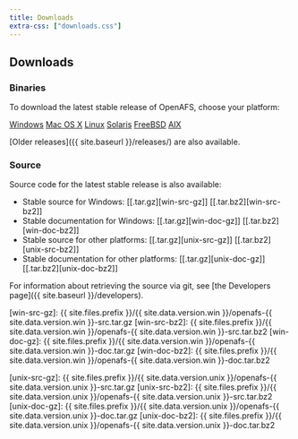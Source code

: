 ```yaml
---
title: Downloads
extra-css: ["downloads.css"]
---
```


## Downloads ##

### Binaries ###

To download the latest stable release of OpenAFS, choose your platform:

<a class="osicon windows" href="windows/">Windows</a>
<a class="osicon mac" href="mac/">Mac OS X</a>
<a class="osicon linux" href="linux/">Linux</a>
<a class="osicon solaris" href="solaris/">Solaris</a>
<a class="osicon freebsd" href="freebsd/">FreeBSD</a>
<a class="osicon aix" href="aix/">AIX</a>

[Older releases]({{ site.baseurl }}/releases/) are also available.

### Source ###

Source code for the latest stable release is also available:

* Stable source for Windows: \[[.tar.gz][win-src-gz]\] \[[.tar.bz2][win-src-bz2]\]
* Stable documentation for Windows: \[[.tar.gz][win-doc-gz]\] \[[.tar.bz2][win-doc-bz2]\]
* Stable source for other platforms: \[[.tar.gz][unix-src-gz]\] \[[.tar.bz2][unix-src-bz2]\]
* Stable documentation for other platforms: \[[.tar.gz][unix-doc-gz]\] \[[.tar.bz2][unix-doc-bz2]\]

For information about retrieving the source via git, see [the Developers
page]({{ site.baseurl }}/developers).

[win-src-gz]:  {{ site.files.prefix }}/{{ site.data.version.win }}/openafs-{{ site.data.version.win }}-src.tar.gz
[win-src-bz2]: {{ site.files.prefix }}/{{ site.data.version.win }}/openafs-{{ site.data.version.win }}-src.tar.bz2
[win-doc-gz]:  {{ site.files.prefix }}/{{ site.data.version.win }}/openafs-{{ site.data.version.win }}-doc.tar.gz
[win-doc-bz2]: {{ site.files.prefix }}/{{ site.data.version.win }}/openafs-{{ site.data.version.win }}-doc.tar.bz2

[unix-src-gz]:  {{ site.files.prefix }}/{{ site.data.version.unix }}/openafs-{{ site.data.version.unix }}-src.tar.gz
[unix-src-bz2]: {{ site.files.prefix }}/{{ site.data.version.unix }}/openafs-{{ site.data.version.unix }}-src.tar.bz2
[unix-doc-gz]:  {{ site.files.prefix }}/{{ site.data.version.unix }}/openafs-{{ site.data.version.unix }}-doc.tar.gz
[unix-doc-bz2]: {{ site.files.prefix }}/{{ site.data.version.unix }}/openafs-{{ site.data.version.unix }}-doc.tar.bz2
